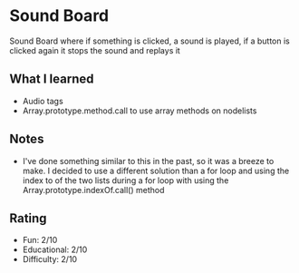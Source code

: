 # Sound Board

Sound Board where if something is clicked, a sound is played, if a button is clicked again it stops the sound and replays it

## What I learned

- Audio tags
- Array.prototype.method.call to use array methods on nodelists

## Notes

- I've done something similar to this in the past, so it was a breeze to make. I decided to use a different solution than a for loop and using the index to of the two lists during a for loop with using the Array.prototype.indexOf.call() method

## Rating

- Fun: 2/10
- Educational: 2/10
- Difficulty: 2/10

